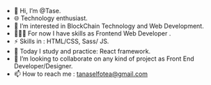 - 👋 Hi, I’m @Tase.
- 🌐 Technology enthusiast.
- 👀 I’m interested in BlockChain Technology and Web Development.
- 👨🏻‍💻 For now I have skills as Frontend Web Developer .
- ⚡ Skills in : HTML/CSS, Sass/ JS.
- 📖 Today I study and practice: React framework.
- 💞️ I’m looking to collaborate on any kind of project as Front End Developer/Designer.
- 📫 How to reach me : tanaselfotea@gmail.com

<!---
Sideon66/Sideon66 is a ✨ special ✨ repository because its `README.md` (this file) appears on your GitHub profile.
You can click the Preview link to take a look at your changes.
--->
